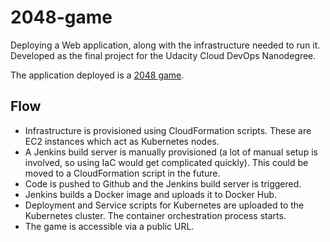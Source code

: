 # 2048-game
Deploying a Web application, along with the infrastructure needed to run it. 
Developed as the final project for the Udacity Cloud DevOps Nanodegree. 

The application deployed is a [2048 game](https://github.com/gabrielecirulli/2048).

## Flow
- Infrastructure is provisioned using CloudFormation scripts. These are EC2 instances which act as Kubernetes nodes.
- A Jenkins build server is manually provisioned (a lot of manual setup is involved, so using IaC would get complicated quickly). This could be moved to a CloudFormation script in the future.
- Code is pushed to Github and the Jenkins build server is triggered.
- Jenkins builds a Docker image and uploads it to Docker Hub.
- Deployment and Service scripts for Kubernetes are uploaded to the Kubernetes cluster. The container orchestration process starts.
- The game is accessible via a public URL.
